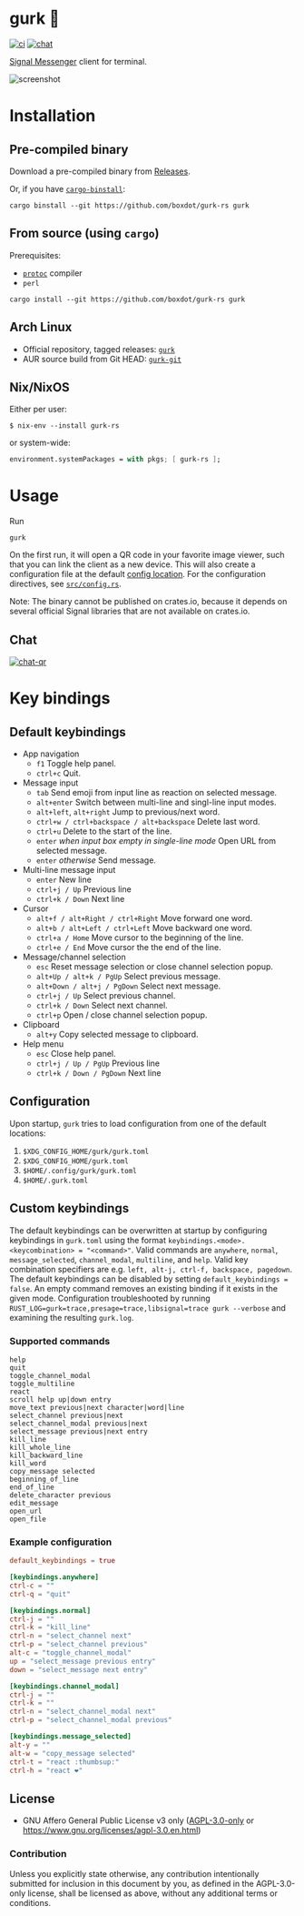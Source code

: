 # gurk 🥒
[![ci][ci-badge]][ci-link] [![chat][chat-badge]][chat-link]

[Signal Messenger] client for terminal.

![screenshot](screenshot.png)

# Installation

## Pre-compiled binary

Download a pre-compiled binary from [Releases].

Or, if you have [`cargo-binstall`](https://github.com/cargo-bins/cargo-binstall):

```shell
cargo binstall --git https://github.com/boxdot/gurk-rs gurk
```

## From source (using `cargo`)

Prerequisites:

* [`protoc`] compiler
* `perl`

```shell
cargo install --git https://github.com/boxdot/gurk-rs gurk
```

## Arch Linux

- Official repository, tagged releases: [`gurk`](https://archlinux.org/packages/extra/x86_64/gurk)
- AUR source build from Git HEAD: [`gurk-git`](https://aur.archlinux.org/packages/gurk-bin)

## Nix/NixOS

Either per user:

```
$ nix-env --install gurk-rs
```

or system-wide:

```nix
environment.systemPackages = with pkgs; [ gurk-rs ];
```

# Usage

Run

```
gurk
```

On the first run, it will open a QR code in your favorite image viewer, such that you can link the
client as a new device. This will also create a configuration file at the default [config
location][config-location]. For the configuration directives, see [`src/config.rs`].

Note: The binary cannot be published on crates.io, because it depends on several official Signal
libraries that are not available on crates.io.

## Chat

[![chat-qr](chat-qr.png)][chat-link]

# Key bindings

## Default keybindings

* App navigation
  * `f1` Toggle help panel.
  * `ctrl+c` Quit.
* Message input
  * `tab` Send emoji from input line as reaction on selected message.
  * `alt+enter` Switch between multi-line and singl-line input modes.
  * `alt+left`, `alt+right` Jump to previous/next word.
  * `ctrl+w / ctrl+backspace / alt+backspace` Delete last word.
  * `ctrl+u` Delete to the start of the line.
  * `enter` *when input box empty in single-line mode* Open URL from selected message.
  * `enter` *otherwise* Send message.
* Multi-line message input
  * `enter` New line
  * `ctrl+j / Up` Previous line
  * `ctrl+k / Down` Next line
* Cursor
  * `alt+f / alt+Right / ctrl+Right` Move forward one word.
  * `alt+b / alt+Left / ctrl+Left` Move backward one word.
  * `ctrl+a / Home` Move cursor to the beginning of the line.
  * `ctrl+e / End` Move cursor the the end of the line.
* Message/channel selection
  * `esc` Reset message selection or close channel selection popup.
  * `alt+Up / alt+k / PgUp` Select previous message.
  * `alt+Down / alt+j / PgDown` Select next message.
  * `ctrl+j / Up` Select previous channel.
  * `ctrl+k / Down` Select next channel.
  * `ctrl+p` Open / close channel selection popup.
* Clipboard
  * `alt+y` Copy selected message to clipboard.
* Help menu
  * `esc` Close help panel.
  * `ctrl+j / Up / PgUp` Previous line
  * `ctrl+k / Down / PgDown` Next line

## Configuration

Upon startup, `gurk` tries to load configuration from one of the default locations:

1. `$XDG_CONFIG_HOME/gurk/gurk.toml`
2. `$XDG_CONFIG_HOME/gurk.toml`
3. `$HOME/.config/gurk/gurk.toml`
4. `$HOME/.gurk.toml`

## Custom keybindings
The default keybindings can be overwritten at startup by configuring
keybindings in `gurk.toml` using the format `keybindings.<mode>.<keycombination> =
"<command>"`. Valid commands are `anywhere`, `normal`, `message_selected`,
`channel_modal`, `multiline`, and `help`. Valid key combination specifiers are e.g. `left,
alt-j, ctrl-f, backspace, pagedown`. The default keybindings can be disabled by
setting `default_keybindings = false`. An empty command removes an existing
binding if it exists in the given mode. Configuration troubleshooted by running
`RUST_LOG=gurk=trace,presage=trace,libsignal=trace gurk --verbose` and examining the resulting `gurk.log`.

### Supported commands
```
help
quit
toggle_channel_modal
toggle_multiline
react
scroll help up|down entry
move_text previous|next character|word|line
select_channel previous|next
select_channel_modal previous|next
select_message previous|next entry
kill_line
kill_whole_line
kill_backward_line
kill_word
copy_message selected
beginning_of_line
end_of_line
delete_character previous
edit_message
open_url
open_file
```

### Example configuration
```toml
default_keybindings = true

[keybindings.anywhere]
ctrl-c = ""
ctrl-q = "quit"

[keybindings.normal]
ctrl-j = ""
ctrl-k = "kill_line"
ctrl-n = "select_channel next"
ctrl-p = "select_channel previous"
alt-c = "toggle_channel_modal"
up = "select_message previous entry"
down = "select_message next entry"

[keybindings.channel_modal]
ctrl-j = ""
ctrl-k = ""
ctrl-n = "select_channel_modal next"
ctrl-p = "select_channel_modal previous"

[keybindings.message_selected]
alt-y = ""
alt-w = "copy_message selected"
ctrl-t = "react :thumbsup:"
ctrl-h = "react ❤️"
```

## License

 * GNU Affero General Public License v3 only ([AGPL-3.0-only](LICENSE-AGPL-3.0) or
   https://www.gnu.org/licenses/agpl-3.0.en.html)

### Contribution

Unless you explicitly state otherwise, any contribution intentionally submitted
for inclusion in this document by you, as defined in the AGPL-3.0-only license,
shall be licensed as above, without any additional terms or conditions.

[Signal Messenger]: https://signal.org
[`presage`]: https://github.com/whisperfish/presage
[`src/config.rs`]: https://github.com/boxdot/gurk-rs/blob/main/src/config.rs
[chat-badge]: https://img.shields.io/badge/chat-on%20signal-brightgreen?logo=signal
[ci-badge]: https://github.com/boxdot/gurk-rs/actions/workflows/ci.yaml/badge.svg
[ci-link]: https://github.com/boxdot/gurk-rs/actions/workflows/ci.yaml
[chat-link]: https://signal.group/#CjQKILaqQTWUZks14mPRSn0m0zyU9A-buNMG6haQBmWrxJHeEhCc7HLIwCFZRNDw63MWj-fA
[config-location]: https://docs.rs/dirs/3.0.2/dirs/fn.config_dir.html
[Releases]: https://github.com/boxdot/gurk-rs/releases
[`protoc`]: https://github.com/protocolbuffers/protobuf?tab=readme-ov-file#protobuf-compiler-installation
